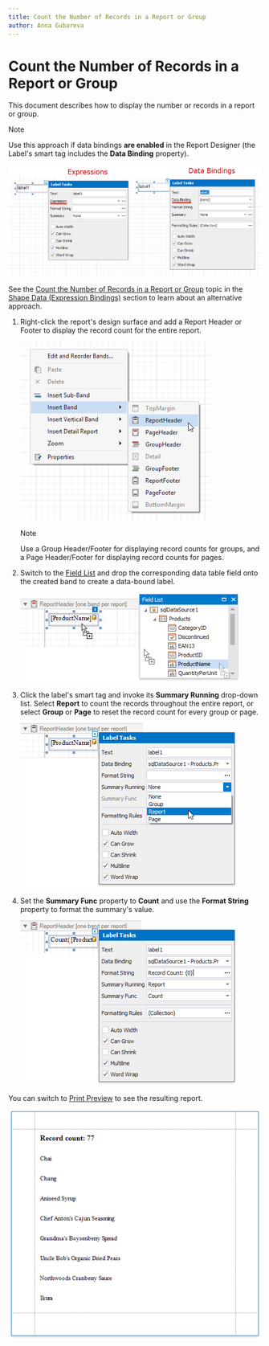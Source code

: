 ```yaml
---
title: Count the Number of Records in a Report or Group
author: Anna Gubareva
---
```

# Count the Number of Records in a Report or Group

This document describes how to display the number or records in a report or group.

> [!NOTE]
> Use this approach if data bindings **are enabled** in the Report Designer (the Label's smart tag includes the **Data Binding** property).
>
> ![](../../../../../images/eurd-label-expression-binding-modes.png)
>
> See the [Count the Number of Records in a Report or Group](../shape-data-expression-bindings/count-the-number-of-records-in-a-report-or-group.md) topic in the [Shape Data (Expression Bindings)](../shape-data-expression-bindings.md) section to learn about an alternative approach.

1. Right-click the report's design surface and add a Report Header or Footer to display the record count for the entire report.
	
	![](../../../../../images/eurd-win-shaping-insert-report-header.png)
	
	> [!Note]
	> Use a Group Header/Footer for displaying record counts for groups, and a Page Header/Footer for displaying record counts for pages.

2. Switch to the [Field List](../../report-designer-tools/ui-panels/field-list.md) and drop the corresponding data table field onto the created band to create a data-bound label.
	
	![](../../../../../images/eurd-win-shaping-drop-field-onto-report-header.png)

3. Click the label's smart tag and invoke its **Summary Running** drop-down list. Select **Report** to count the records throughout the entire report, or select **Group** or **Page** to reset the record count for every group or page.
	
	![](../../../../../images/eurd-win-shaping-row-count-legacy-summary-running.png)

4. Set the **Summary Func** property to **Count** and use the **Format String** property to format the summary's value.
	
	![](../../../../../images/eurd-win-shaping-row-count-legacy-settings.png)

You can switch to [Print Preview](../../preview-print-and-export-reports.md) to see the resulting report.

![](../../../../../images/eurd-win-shaping-count-result.png)